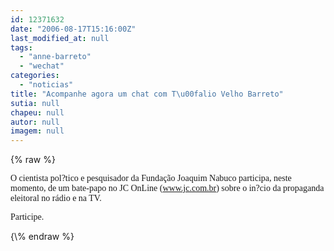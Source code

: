 ```yaml
---
id: 12371632
date: "2006-08-17T15:16:00Z"
last_modified_at: null
tags:
  - "anne-barreto"
  - "wechat"
categories:
  - "noticias"
title: "Acompanhe agora um chat com T\u00falio Velho Barreto"
sutia: null
chapeu: null
autor: null
imagem: null
---
```

{\% raw %}
<p><P><FONT face=Verdana>O cientista pol?tico e pesquisador da Fundação Joaquim Nabuco participa, neste momento, de um bate-papo no JC OnLine (<A href=\"https://www.jc.com.br\">www.jc.com.br</A>) sobre o in?cio da propaganda eleitoral no rádio e na TV.</FONT></P></p>
<p><P><FONT face=Verdana>Participe.</FONT></P> </p>
{\% endraw %}